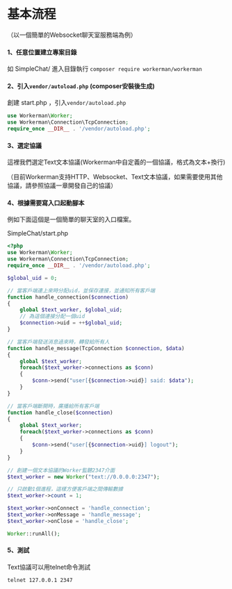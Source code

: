 # 基本流程
（以一個簡單的Websocket聊天室服務端為例）

#### 1、任意位置建立專案目錄
如 SimpleChat/
進入目錄執行 `composer require workerman/workerman`

#### 2、引入`vendor/autoload.php` (composer安裝後生成)
創建 start.php ，引入`vendor/autoload.php` 
```php
use Workerman\Worker;
use Workerman\Connection\TcpConnection;
require_once __DIR__ . '/vendor/autoload.php';
```

#### 3、選定協議
這裡我們選定Text文本協議(Workerman中自定義的一個協議，格式為文本+換行)

（目前Workerman支持HTTP、Websocket、Text文本協議，如果需要使用其他協議，請參照協議一章開發自己的協議）

#### 4、根據需要寫入口起動腳本
例如下面這個是一個簡單的聊天室的入口檔案。

SimpleChat/start.php
```php
<?php
use Workerman\Worker;
use Workerman\Connection\TcpConnection;
require_once __DIR__ . '/vendor/autoload.php';

$global_uid = 0;

// 當客戶端連上來時分配uid，並保存連接，並通知所有客戶端
function handle_connection($connection)
{
    global $text_worker, $global_uid;
    // 為這個連接分配一個uid
    $connection->uid = ++$global_uid;
}

// 當客戶端發送消息過來時，轉發給所有人
function handle_message(TcpConnection $connection, $data)
{
    global $text_worker;
    foreach($text_worker->connections as $conn)
    {
        $conn->send("user[{$connection->uid}] said: $data");
    }
}

// 當客戶端斷開時，廣播給所有客戶端
function handle_close($connection)
{
    global $text_worker;
    foreach($text_worker->connections as $conn)
    {
        $conn->send("user[{$connection->uid}] logout");
    }
}

// 創建一個文本協議的Worker監聽2347介面
$text_worker = new Worker("text://0.0.0.0:2347");

// 只啟動1個進程，這樣方便客戶端之間傳輸數據
$text_worker->count = 1;

$text_worker->onConnect = 'handle_connection';
$text_worker->onMessage = 'handle_message';
$text_worker->onClose = 'handle_close';

Worker::runAll();

```

#### 5、測試
Text協議可以用telnet命令測試
```shell
telnet 127.0.0.1 2347
```
